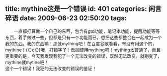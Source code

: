 title: mythine这是一个错误
id: 401
categories: 闲言碎语
date: 2009-06-23 02:50:20
tags:
---

　　一直都打算做一个自己的东西，包含有gtd功能，笔记本功能，提醒功能等等东西，着手做过一些，但都是只有一个功能而已，想把这些都整合在一起成为一个我的东西。我的东西嘛！那就mything吧！在百度谷歌看看，有没有用这个的，mythine！(⊙o⊙)哦，打错字了！改回使用mything吧！mything太普通了，而且更重要的是，今天我发现我犯了一个无法改变的错误，既然无法改变，就别变了，mythine就mytine吧！
</br> 这个一个错误！我犯的无法改变的错误的鉴证！
